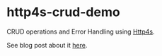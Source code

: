 http4s-crud-demo
================

CRUD operations and Error Handling using [Http4s](http://http4s.org/).

See blog post about it [here](https://partialflow.wordpress.com/2016/10/18/crud-and-error-handling-with-http4s/).
